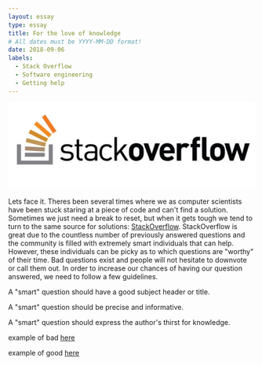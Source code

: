 ```yaml
---
layout: essay
type: essay
title: For the love of knowledge
# All dates must be YYYY-MM-DD format!
date: 2018-09-06
labels:
  - Stack Overflow
  - Software engineering
  - Getting help
---
```

<img class="ui large image" src="../images/stackoverflow.jpg">

Lets face it. Theres been several times where we as computer scientists have been stuck staring at a 
piece of code and can't find a solution. Sometimes we just need a break to reset, but when it gets 
tough we tend to turn to the same source for solutions: [StackOverflow](https://stackoverflow.com/). 
StackOverflow is great due to the countless number of previously answered questions and the community is filled 
with extremely smart individuals that can help. However, these individuals can be picky as to which questions 
are "worthy" of their time. Bad questions exist and people will not hesitate to downvote or call them out.
In order to increase our chances of having our question answered, we need to follow a few guidelines.

A "smart" question should have a good subject header or title. 

A "smart" question should be precise and informative. 

A "smart" question should express the author's thirst for knowledge.

example of bad 
[here](https://stackoverflow.com/questions/32427677/i-am-new-to-javascript-please-help-me-for-javascript-validation)

example of good [here](https://stackoverflow.com/questions/2010892/storing-objects-in-html5-localstorage)




